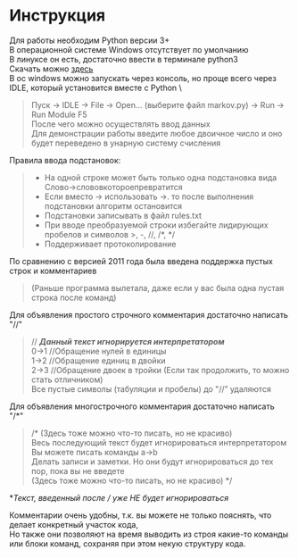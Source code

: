 # Инструкция

Для работы необходим Python версии 3+ \
В операционной системе Windows отсутствует по умолчанию \
В линуксе он есть, достаточно ввести в терминале python3 \
Скачать можно [здесь](https://www.python.org/downloads/) \
В ос windows можно запускать через консоль, но проще всего через IDLE, который установится вместе с Python \
> Пуск -> IDLE -> File -> Open... (выберите файл markov.py) -> Run -> Run Module F5 \
После чего можно осуществлять ввод данных \
Для демонстрации работы введите любое двоичное число и оно будет переведено в унарную систему счисления 

Правила ввода подстановок:
>- На одной строке может быть только одна подстановка вида
Слово->слововкотороепревратится
>- Если вместо -> использовать ->. то после выполнения подстановки алгоритм остановится
>- Подстановки записывать в файл rules.txt
>- При вводе преобразуемой строки избегайте лидирующих пробелов и символов >, -, //, /*, */
>- Поддерживает протоколирование

По сравнению с версией 2011 года была введена поддержка пустых строк и комментариев
> (Раньше программа вылетала, даже если у вас была одна пустая строка после команд)

Для объявления простого строчного комментария достаточно написать "//" 
> // ***Данный текст игнорируется интерпретатором*** \
> 0->1 //Обращение нулей в единицы \
> 1->2  //Обращение единиц в двойки \
> 2->3	//Обращение двоек в тройки (Если так продолжить, то можно стать отличником) \
> Все пустые символы (табуляции и пробелы) до "//” удаляются


Для объявления многострочного комментария достаточно написать "/*" 
> /* (Здесь тоже можно что-то писать, но не красиво) \
Весь последующий текст будет игнорироваться интерпретатором \
> Вы можете писать команды a->b \
> Делать записи и заметки. Но они будут игнорироваться до тех пор, пока вы не введете  \
(Здесь тоже можно что-то писать, но не красиво) */ 

**Текст, введенный после */ уже НЕ будет игнорироваться**

Комментарии очень удобны, т.к. вы можете не только пояснять, что делает конкретный участок кода, \
Но также они позволяют на время выводить из строя какие-то команды или блоки команд, сохраняя при этом некую структуру кода.
